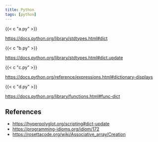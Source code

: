 ```yaml
---
title: Python
tags: [python]
---
```


{{< c "a.py" >}}

<https://docs.python.org/library/stdtypes.html#dict>

{{< c "b.py" >}}

<https://docs.python.org/library/stdtypes.html#dict.update>

{{< c "c.py" >}}

<https://docs.python.org/reference/expressions.html#dictionary-displays>

{{< c "d.py" >}}

<https://docs.python.org/library/functions.html#func-dict>

## References

- <https://hyperpolyglot.org/scripting#dict-update>
- <https://programming-idioms.org/idiom/172>
- <https://rosettacode.org/wiki/Associative_array/Creation>
